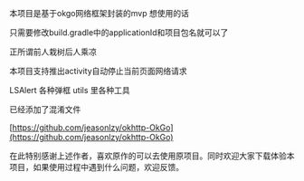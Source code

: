 ﻿
本项目是基于okgo网络框架封装的mvp 想使用的话

只需要修改build.gradle中的applicationId和项目包名就可以了

正所谓前人栽树后人乘凉

本项目支持推出activity自动停止当前页面网络请求

LSAlert 各种弹框  utils 里各种工具

已经添加了混淆文件

[https://github.com/jeasonlzy/okhttp-OkGo](https://github.com/jeasonlzy/okhttp-OkGo)

在此特别感谢上述作者，喜欢原作的可以去使用原项目。同时欢迎大家下载体验本项目，如果使用过程中遇到什么问题，欢迎反馈。